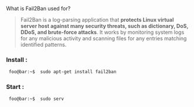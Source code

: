 What is Fail2Ban used for?

>Fail2Ban is a log-parsing application that **protects Linux virtual server host against many security threats, such as dictionary, DoS, DDoS, and brute-force attacks**. It works by monitoring system logs for any malicious activity and scanning files for any entries matching identified patterns.

### Install :
````bash
 foo@bar:~$  sudo apt-get install fail2ban
````

### Start :  
````bash
 foo@bar:~$  sudo serv
````